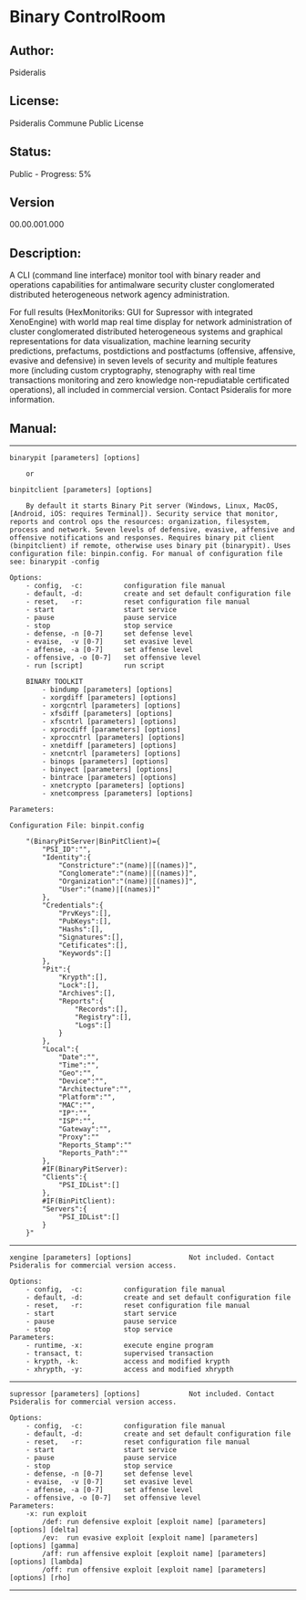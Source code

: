 # Binary ControlRoom
## Author: 
Psideralis
## License: 
Psideralis Commune Public License
## Status:
Public - Progress: 5%
## Version
00.00.001.000
## Description:
A CLI (command line interface) monitor tool with binary reader and operations capabilities for antimalware security cluster conglomerated distributed heterogeneous network agency administration.

For full results (HexMonitoriks: GUI for Supressor with integrated XenoEngine) with world map real time display for network administration of cluster conglomerated distributed heterogeneous systems and graphical representations for data visualization, machine learning security predictions, prefactums, postdictions and postfactums (offensive, affensive, evasive and defensive) in seven levels of security and multiple features more (including custom cryptography, stenography with real time transactions monitoring and zero knowledge non-repudiatable certificated operations), all included in commercial version. Contact Psideralis for more information.

## Manual:  
----------
    binarypit [parameters] [options]

        or

    binpitclient [parameters] [options]

        By default it starts Binary Pit server (Windows, Linux, MacOS, [Android, iOS: requires Terminal]). Security service that monitor, reports and control ops the resources: organization, filesystem, process and network. Seven levels of defensive, evasive, affensive and offensive notifications and responses. Requires binary pit client (binpitclient) if remote, otherwise uses binary pit (binarypit). Uses configuration file: binpin.config. For manual of configuration file see: binarypit -config

    Options:
        - config,  -c:          configuration file manual
        - default, -d:          create and set default configuration file
        - reset,   -r:          reset configuration file manual
        - start                 start service
        - pause                 pause service
        - stop                  stop service
        - defense, -n [0-7]     set defense level
        - evaise,  -v [0-7]     set evasive level
        - affense, -a [0-7]     set affense level
        - offensive, -o [0-7]   set offensive level
        - run [script]          run script

        BINARY TOOLKIT
            - bindump [parameters] [options]               
            - xorgdiff [parameters] [options]
            - xorgcntrl [parameters] [options]
            - xfsdiff [parameters] [options]
            - xfscntrl [parameters] [options]
            - xprocdiff [parameters] [options]
            - xproccntrl [parameters] [options]
            - xnetdiff [parameters] [options]
            - xnetcntrl [parameters] [options]
            - binops [parameters] [options]
            - binyect [parameters] [options]
            - bintrace [parameters] [options]
            - xnetcrypto [parameters] [options] 
            - xnetcompress [parameters] [options]

    Parameters:

    Configuration File: binpit.config
    
        "(BinaryPitServer|BinPitClient)={
            "PSI_ID":"",
            "Identity":{
                "Constricture":"(name)|[(names)]",
                "Conglomerate":"(name)|[(names)]",
                "Organization":"(name)|[(names)]",
                "User":"(name)|[(names)]"
            },
            "Credentials":{
                "PrvKeys":[],
                "PubKeys":[],
                "Hashs":[],
                "Signatures":[],
                "Cetificates":[],
                "Keywords":[]
            },
            "Pit":{
                "Krypth":[],
                "Lock":[],
                "Archives":[],
                "Reports":{
                    "Records":[],
                    "Registry":[],
                    "Logs":[]
                }
            },
            "Local":{
                "Date":"",
                "Time":"",
                "Geo":"",
                "Device":"",
                "Architecture":"",
                "Platform":"",
                "MAC":"",
                "IP":"",
                "ISP":"",
                "Gateway":"",
                "Proxy":""
                "Reports_Stamp":""
                "Reports_Path":""
            },
            #IF(BinaryPitServer):
            "Clients":{
                "PSI_IDList":[]
            },
            #IF(BinPitClient):
            "Servers":{
                "PSI_IDList":[]
            }
        }"

----------
    xengine [parameters] [options]              Not included. Contact Psideralis for commercial version access.

    Options:
        - config,  -c:          configuration file manual
        - default, -d:          create and set default configuration file
        - reset,   -r:          reset configuration file manual
        - start                 start service
        - pause                 pause service
        - stop                  stop service
    Parameters:
        - runtime, -x:          execute engine program
        - transact, t:          supervised transaction
        - krypth, -k:           access and modified krypth
        - xhrypth, -y:          access and modified xhrypth

----------
    supressor [parameters] [options]            Not included. Contact Psideralis for commercial version access.

    Options:
        - config,  -c:          configuration file manual
        - default, -d:          create and set default configuration file
        - reset,   -r:          reset configuration file manual
        - start                 start service
        - pause                 pause service
        - stop                  stop service
        - defense, -n [0-7]     set defense level
        - evaise,  -v [0-7]     set evasive level
        - affense, -a [0-7]     set affense level
        - offensive, -o [0-7]   set offensive level
    Parameters:
        -x: run exploit 
            /def: run defensive exploit [exploit name] [parameters] [options] [delta]
            /ev:  run evasive exploit [exploit name] [parameters] [options] [gamma]
            /aff: run affensive exploit [exploit name] [parameters] [options] [lambda]
            /off: run offensive exploit [exploit name] [parameters] [options] [rho]

----------